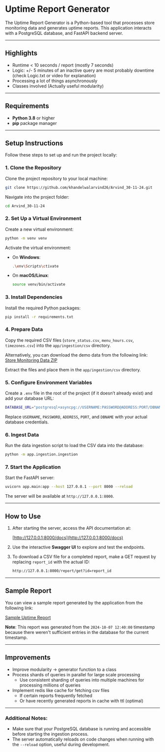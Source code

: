 
# Uptime Report Generator

The Uptime Report Generator is a Python-based tool that processes store monitoring data and generates uptime reports. This application interacts with a PostgreSQL database, and FastAPI backend server.

---

## Highlights

- Runtime < 10 seconds / report (mostly 7 seconds)
- Logic: +/- 5 minutes of an inactive query are most probably downtime (check Logic.txt or video for explanation)
- Processing a lot of things asynchronously
- Classes involved (Actually useful modularity)

---

## Requirements

- **Python 3.8** or higher
- **pip** package manager

---

## Setup Instructions

Follow these steps to set up and run the project locally:

### 1. Clone the Repository
Clone the project repository to your local machine:

```bash
git clone https://github.com/khandelwalarvind26/Arvind_30-11-24.git
```

Navigate into the project folder:

```bash
cd Arvind_30-11-24
```

### 2. Set Up a Virtual Environment
Create a new virtual environment:

```bash
python -m venv venv
```

Activate the virtual environment:

- On **Windows**:
  ```bash
  .\env\Scripts\ctivate
  ```

- On **macOS/Linux**:
  ```bash
  source venv/bin/activate
  ```

### 3. Install Dependencies
Install the required Python packages:

```bash
pip install -r requirements.txt
```

### 4. Prepare Data
Copy the required CSV files (`store_status.csv`, `menu_hours.csv`, `timezones.csv`) into the `app/ingestion/csv` directory.  

Alternatively, you can download the demo data from the following link:  
[Store Monitoring Data ZIP](https://storage.googleapis.com/hiring-problem-statements/store-monitoring-data.zip)

Extract the files and place them in the `app/ingestion/csv` directory.

### 5. Configure Environment Variables
Create a `.env` file in the root of the project (if it doesn’t already exist) and add your database URL:

```bash
DATABASE_URL="postgresql+asyncpg://USERNAME:PASSWORD@ADDRESS:PORT/DBNAME"
```

Replace `USERNAME`, `PASSWORD`, `ADDRESS`, `PORT`, and `DBNAME` with your actual database credentials.

### 6. Ingest Data
Run the data ingestion script to load the CSV data into the database:

```bash
python -m app.ingestion.ingestion
```

### 7. Start the Application
Start the FastAPI server:

```bash
uvicorn app.main:app --host 127.0.0.1 --port 8000 --reload
```

The server will be available at `http://127.0.0.1:8000`.

---

## How to Use

1. After starting the server, access the API documentation at:

   [http://127.0.0.1:8000/docs](http://127.0.0.1:8000/docs)

2. Use the interactive **Swagger UI** to explore and test the endpoints.

3. To download a CSV file for a completed report, make a GET request by replacing `report_id` with the actual ID:

   ```bash
   http://127.0.0.1:8000/report/get?id=report_id
   ```

---

## Sample Report

You can view a sample report generated by the application from the following link:

[Sample Uptime Report](https://drive.google.com/file/d/1Faocn79e8MmtELxCa9qHw-8Kfr1n9xc1/view?usp=sharing)

**Note**: This report was generated from the `2024-10-07 12:40:00` timestamp because there weren't sufficient entries in the database for the current timestamp.

---

## Improvements

- Improve modularity -> generator function to a class
- Process shards of queries in parallel for large scale processing
  - Use consistent sharding of queries into multiple machines for processing millions of queries
- Implement redis like cache for fetching csv files
  - If certain reports frequently fetched
  - Or have recently generated reports in cache with ttl (optimal)

---

### Additional Notes:
- Make sure that your PostgreSQL database is running and accessible before starting the ingestion process.
- The server automatically reloads on code changes when running with the `--reload` option, useful during development.
